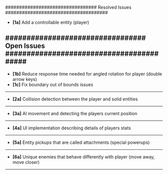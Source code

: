 ################################# Resolved Issues #####################################

- **[1a]** Add a controllable entity (player)

################################# Open Issues ######################################### 
---------------------------------------------------------------------------------------
- **[1b]** Reduce response time needed for angled rotation for player (double arrow keys)
- **[1c]** Fix boundary out of bounds issues 
---------------------------------------------------------------------------------------
- **[2a]** Collision detection between the player and solid entities
---------------------------------------------------------------------------------------
- **[3a]** AI movement and detecting the players current position
---------------------------------------------------------------------------------------
- **[4a]** UI implementation describing details of players stats
---------------------------------------------------------------------------------------
- **[5a]** Entity pickups that are called attachments (special powerups)
---------------------------------------------------------------------------------------
- **[6a]** Unique enemies that behave differently with player (move away, move closer)
---------------------------------------------------------------------------------------